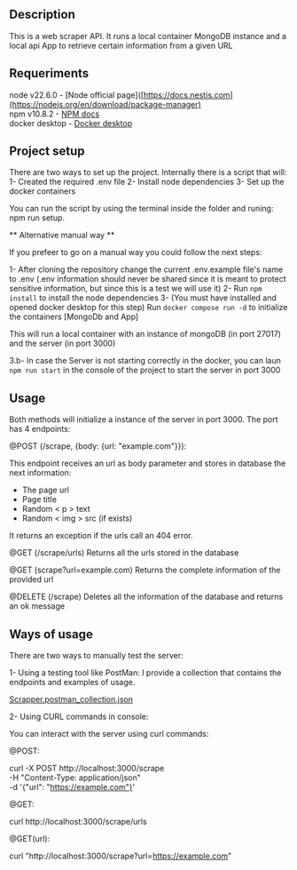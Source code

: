 ## Description

This is a web scraper API. 
It runs a local container MongoDB instance and a local api App to retrieve certain information from a given URL

## Requeriments

node v22.6.0 - [Node official page]([https://docs.nestjs.com](https://nodejs.org/en/download/package-manager) </br>
npm v10.8.2 - [NPM docs](https://docs.npmjs.com/downloading-and-installing-node-js-and-npm) </br>
docker desktop - [Docker desktop](https://www.docker.com/) 

## Project setup

There are two ways to set up the project.
Internally there is a script that will:
1- Created the required .env file
2- Install node dependencies
3- Set up the docker containers

You can run the script by using the terminal inside the folder and runing:
npm run setup.

** Alternative manual way **

If you prefeer to go on a manual way you could follow the next steps:

1- After cloning the repository change the current .env.example file's name to .env (.env information should never be shared since it is meant to protect sensitive information, but since this is a test we will use it)
2- Run ``` npm install ``` to install the node dependencies
3- (You must have installed and opened docker desktop for this step) Run ``` docker compose run -d ``` to initialize the containers [MongoDb and App]

This will run a local container with an instance of mongoDB (in port 27017) and the server (in port 3000)

3.b- In case the Server is not starting correctly in the docker, you can laun ``` npm run start ``` in the console of the project to start the server in port 3000

## Usage

Both methods will initialize a instance of the server in port 3000. The port has 4 endpoints:

@POST (/scrape, {body: {url: "example.com"}}):

This endpoint receives an url as body parameter and stores in database the next information:
- The page url
- Page title
- Random < p > text
- Random < img > src (if exists)

It returns an exception if the urls call an 404 error.

@GET (/scrape/urls)
Returns all the urls stored in the database

@GET (scrape?url=example.com)
Returns the complete information of the provided url

@DELETE (/scrape)
Deletes all the information of the database and returns an ok message

## Ways of usage

There are two ways to manually test the server:

1- Using a testing tool like PostMan: I provide a collection that contains the endpoints and examples of usage. 

[Scrapper.postman_collection.json](https://github.com/user-attachments/files/17531033/Scrapper.postman_collection.json)

2- Using CURL commands in console:

You can interact with the server using curl commands:

@POST:

curl -X POST http://localhost:3000/scrape \
  -H "Content-Type: application/json" \
  -d '{"url": "https://example.com"}'

@GET:

curl http://localhost:3000/scrape/urls

@GET(url):

curl "http://localhost:3000/scrape?url=https://example.com"


